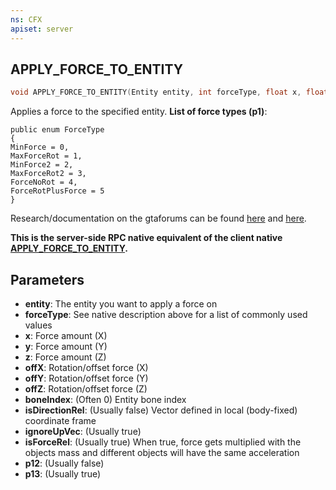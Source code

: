 ```yaml
---
ns: CFX
apiset: server
---
```

## APPLY_FORCE_TO_ENTITY

```c
void APPLY_FORCE_TO_ENTITY(Entity entity, int forceType, float x, float y, float z, float offX, float offY, float offZ, int boneIndex, BOOL isDirectionRel, BOOL ignoreUpVec, BOOL isForceRel, BOOL p12, BOOL p13);
```

Applies a force to the specified entity.
**List of force types (p1)**:
```
public enum ForceType
{
MinForce = 0,
MaxForceRot = 1,
MinForce2 = 2,
MaxForceRot2 = 3,
ForceNoRot = 4,
ForceRotPlusForce = 5
}
```
Research/documentation on the gtaforums can be found [here](https://gtaforums.com/topic/885669-precisely-define-object-physics/) and [here](https://gtaforums.com/topic/887362-apply-forces-and-momentums-to-entityobject/).

**This is the server-side RPC native equivalent of the client native [APPLY\_FORCE\_TO\_ENTITY](?_0xC5F68BE9613E2D18).**

## Parameters
* **entity**: The entity you want to apply a force on
* **forceType**: See native description above for a list of commonly used values
* **x**: Force amount (X)
* **y**: Force amount (Y)
* **z**: Force amount (Z)
* **offX**: Rotation/offset force (X)
* **offY**: Rotation/offset force (Y)
* **offZ**: Rotation/offset force (Z)
* **boneIndex**: (Often 0) Entity bone index
* **isDirectionRel**: (Usually false) Vector defined in local (body-fixed) coordinate frame
* **ignoreUpVec**: (Usually true)
* **isForceRel**: (Usually true) When true, force gets multiplied with the objects mass and different objects will have the same acceleration
* **p12**: (Usually false)
* **p13**: (Usually true)

